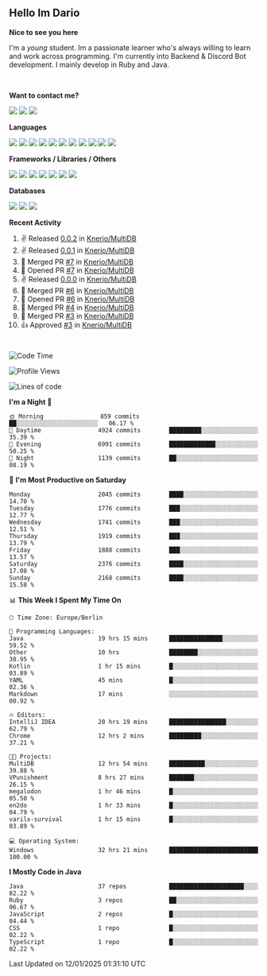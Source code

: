 <h2>Hello Im Dario</h2>

**Nice to see you here**

I'm a *young* student. Im a passionate learner who's always willing to learn and work across
programming. I'm currently into Backend & Discord Bot development. I mainly develop in Ruby and Java.

<br/>

**Want to contact me?**

<a href="https://github.com/knerio"><img src="https://img.shields.io/badge/-Github-blue?style=for-the-badge&logo=github&logoColor=white"/></a> <a href="https://discord.com/users/639416958923702292"><img src="https://img.shields.io/badge/-knerio-blue?style=for-the-badge&logo=discord&logoColor=white"/></a> <a href="https://twitch.tv/dopalos_"><img src="https://img.shields.io/badge/-twitch-blue?style=for-the-badge&logo=twitch&logoColor=white"/></a>

**Languages**

<img src="https://img.shields.io/badge/-HTML-blue?style=for-the-badge&logo=html5&logoColor=white"/> <img src="https://img.shields.io/badge/-CSS-blue?style=for-the-badge&logo=CSS3&logoColor=white"/> <img src="https://img.shields.io/badge/-Javascript-blue?style=for-the-badge&logo=javascript&logoColor=white"/> <img src="https://img.shields.io/badge/-Typescript-blue?style=for-the-badge&logo=TypeScript&logoColor=white"/> <img src="https://img.shields.io/badge/-Java-blue?style=for-the-badge&logo=java&logoColor=white"/> <img src="https://img.shields.io/badge/-Kotlin-blue?style=for-the-badge&logo=kotlin&logoColor=white"/> <img src="https://img.shields.io/badge/-SQL-blue?style=for-the-badge&logo=MYSQL&logoColor=white"/> <img src="https://img.shields.io/badge/-Markdown-blue?style=for-the-badge&logo=Markdown&logoColor=white"/> <img src="https://img.shields.io/badge/-JSON-blue?style=for-the-badge&logo=JSON&logoColor=white"/> <img src="https://img.shields.io/badge/-Git-blue?style=for-the-badge&logo=Git&logoColor=white"/> <img src="https://img.shields.io/badge/-Ruby-blue?style=for-the-badge&logo=Ruby&logoColor=white"/>
<br/>

 **Frameworks / Libraries / Others**

<img src="https://img.shields.io/badge/-Bootstrap-blue?style=for-the-badge&logo=Bootstrap&logoColor=white"/> <img src="https://img.shields.io/badge/-Node.JS-blue?style=for-the-badge&logo=node.js&logoColor=white"/> <img src="https://img.shields.io/badge/-React-blue?style=for-the-badge&logo=React&logoColor=white"/> <img src="https://img.shields.io/badge/-Express-blue?style=for-the-badge&logo=Express&logoColor=white"/> <img src="https://img.shields.io/badge/-Next.Js-blue?style=for-the-badge&logo=Next.Js&logoColor=white"/> <img src="https://img.shields.io/badge/-Ruby_On_Rails-blue?style=for-the-badge&logo=ruby-on-rails&logoColor=white"/> <img src="https://img.shields.io/badge/-JDA-blue?style=for-the-badge&logo=JDA&logoColor=white"/>

**Databases**

<img src="https://img.shields.io/badge/-MongoDB-blue?style=for-the-badge&logo=mongodb&logoColor=white"/> <img src="https://img.shields.io/badge/-MariaDB-blue?style=for-the-badge&logo=MariaDB&logoColor=white"/>
<img src="https://img.shields.io/badge/-PostgreSQL-blue?style=for-the-badge&logo=PostgreSQl&logoColor=white"/>

**Recent Activity**

<!--RECENT_ACTIVITY:start-->
1. ✌️ Released [0.0.2](https://github.com/Knerio/MultiDB/releases/tag/0.0.2) in [Knerio/MultiDB](https://github.com/Knerio/MultiDB)<br>
2. ✌️ Released [0.0.1](https://github.com/Knerio/MultiDB/releases/tag/0.0.1) in [Knerio/MultiDB](https://github.com/Knerio/MultiDB)<br>
3. 🎉 Merged PR [#7](https://github.com/Knerio/MultiDB/pull/7) in [Knerio/MultiDB](https://github.com/Knerio/MultiDB)<br>
4. 💪 Opened PR [#7](https://github.com/Knerio/MultiDB/pull/7) in [Knerio/MultiDB](https://github.com/Knerio/MultiDB)<br>
5. ✌️ Released [0.0.0](https://github.com/Knerio/MultiDB/releases/tag/0.0.0) in [Knerio/MultiDB](https://github.com/Knerio/MultiDB)<br>
6. 🎉 Merged PR [#6](https://github.com/Knerio/MultiDB/pull/6) in [Knerio/MultiDB](https://github.com/Knerio/MultiDB)<br>
7. 💪 Opened PR [#6](https://github.com/Knerio/MultiDB/pull/6) in [Knerio/MultiDB](https://github.com/Knerio/MultiDB)<br>
8. 🎉 Merged PR [#4](https://github.com/Knerio/MultiDB/pull/4) in [Knerio/MultiDB](https://github.com/Knerio/MultiDB)<br>
9. 🎉 Merged PR [#3](https://github.com/Knerio/MultiDB/pull/3) in [Knerio/MultiDB](https://github.com/Knerio/MultiDB)<br>
10. 👍 Approved [#3](https://github.com/Knerio/MultiDB/pull/3#pullrequestreview-2543828511) in [Knerio/MultiDB](https://github.com/Knerio/MultiDB)<br>
<!--RECENT_ACTIVITY:end-->
 
#

<!--START_SECTION:waka-->
![Code Time](http://img.shields.io/badge/Code%20Time-837%20hrs%2034%20mins-blue)

![Profile Views](http://img.shields.io/badge/Profile%20Views-10-blue)

![Lines of code](https://img.shields.io/badge/From%20Hello%20World%20I%27ve%20Written-698.1%20thousand%20lines%20of%20code-blue)

**I'm a Night 🦉** 

```text
🌞 Morning                859 commits         ██░░░░░░░░░░░░░░░░░░░░░░░   06.17 % 
🌆 Daytime                4924 commits        █████████░░░░░░░░░░░░░░░░   35.39 % 
🌃 Evening                6991 commits        █████████████░░░░░░░░░░░░   50.25 % 
🌙 Night                  1139 commits        ██░░░░░░░░░░░░░░░░░░░░░░░   08.19 % 
```
📅 **I'm Most Productive on Saturday** 

```text
Monday                   2045 commits        ████░░░░░░░░░░░░░░░░░░░░░   14.70 % 
Tuesday                  1776 commits        ███░░░░░░░░░░░░░░░░░░░░░░   12.77 % 
Wednesday                1741 commits        ███░░░░░░░░░░░░░░░░░░░░░░   12.51 % 
Thursday                 1919 commits        ███░░░░░░░░░░░░░░░░░░░░░░   13.79 % 
Friday                   1888 commits        ███░░░░░░░░░░░░░░░░░░░░░░   13.57 % 
Saturday                 2376 commits        ████░░░░░░░░░░░░░░░░░░░░░   17.08 % 
Sunday                   2168 commits        ████░░░░░░░░░░░░░░░░░░░░░   15.58 % 
```


📊 **This Week I Spent My Time On** 

```text
🕑︎ Time Zone: Europe/Berlin

💬 Programming Languages: 
Java                     19 hrs 15 mins      ███████████████░░░░░░░░░░   59.52 % 
Other                    10 hrs              ████████░░░░░░░░░░░░░░░░░   30.95 % 
Kotlin                   1 hr 15 mins        █░░░░░░░░░░░░░░░░░░░░░░░░   03.89 % 
YAML                     45 mins             █░░░░░░░░░░░░░░░░░░░░░░░░   02.36 % 
Markdown                 17 mins             ░░░░░░░░░░░░░░░░░░░░░░░░░   00.92 % 

🔥 Editors: 
IntelliJ IDEA            20 hrs 19 mins      ████████████████░░░░░░░░░   62.79 % 
Chrome                   12 hrs 2 mins       █████████░░░░░░░░░░░░░░░░   37.21 % 

🐱‍💻 Projects: 
MultiDB                  12 hrs 54 mins      ██████████░░░░░░░░░░░░░░░   39.88 % 
VPunishment              8 hrs 27 mins       ███████░░░░░░░░░░░░░░░░░░   26.15 % 
megalodon                1 hr 46 mins        █░░░░░░░░░░░░░░░░░░░░░░░░   05.50 % 
en2do                    1 hr 33 mins        █░░░░░░░░░░░░░░░░░░░░░░░░   04.79 % 
varilx-survival          1 hr 15 mins        █░░░░░░░░░░░░░░░░░░░░░░░░   03.89 % 

💻 Operating System: 
Windows                  32 hrs 21 mins      █████████████████████████   100.00 % 
```

**I Mostly Code in Java** 

```text
Java                     37 repos            █████████████████████░░░░   82.22 % 
Ruby                     3 repos             ██░░░░░░░░░░░░░░░░░░░░░░░   06.67 % 
JavaScript               2 repos             █░░░░░░░░░░░░░░░░░░░░░░░░   04.44 % 
CSS                      1 repo              █░░░░░░░░░░░░░░░░░░░░░░░░   02.22 % 
TypeScript               1 repo              █░░░░░░░░░░░░░░░░░░░░░░░░   02.22 % 
```




 Last Updated on 12/01/2025 01:31:10 UTC
<!--END_SECTION:waka-->

